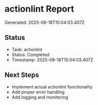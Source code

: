 # actionlint Report

Generated: 2025-08-18T15:04:03.407Z

## Status
- Task: actionlint
- Status: Completed
- Timestamp: 2025-08-18T15:04:03.407Z

## Next Steps
- Implement actual actionlint functionality
- Add proper error handling
- Add logging and monitoring
